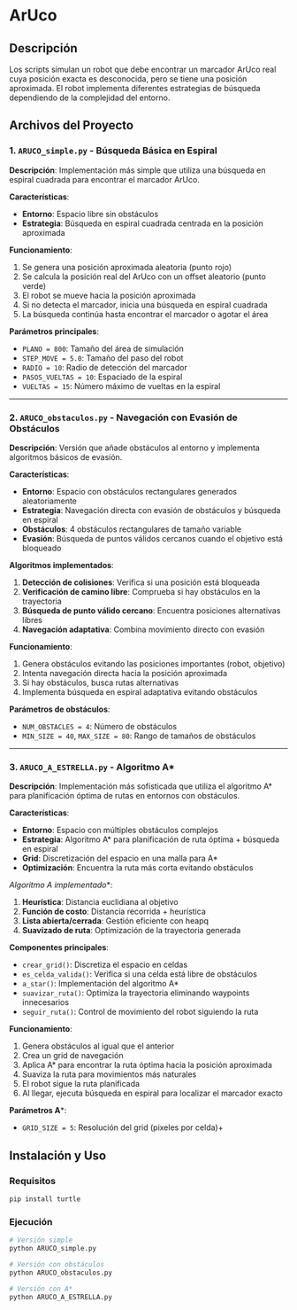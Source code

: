 # ArUco 
## Descripción 

Los scripts simulan un robot que debe encontrar un marcador ArUco real cuya posición exacta es desconocida, pero se tiene una posición aproximada. El robot implementa diferentes estrategias de búsqueda dependiendo de la complejidad del entorno.

## Archivos del Proyecto

### 1. `ARUCO_simple.py` - Búsqueda Básica en Espiral

**Descripción**: Implementación más simple que utiliza una búsqueda en espiral cuadrada para encontrar el marcador ArUco.

**Características**:
- **Entorno**: Espacio libre sin obstáculos
- **Estrategia**: Búsqueda en espiral cuadrada centrada en la posición aproximada

**Funcionamiento**:
1. Se genera una posición aproximada aleatoria (punto rojo)
2. Se calcula la posición real del ArUco con un offset aleatorio (punto verde)
3. El robot se mueve hacia la posición aproximada
4. Si no detecta el marcador, inicia una búsqueda en espiral cuadrada
5. La búsqueda continúa hasta encontrar el marcador o agotar el área

**Parámetros principales**:
- `PLANO = 800`: Tamaño del área de simulación
- `STEP_MOVE = 5.0`: Tamaño del paso del robot
- `RADIO = 10`: Radio de detección del marcador
- `PASOS_VUELTAS = 10`: Espaciado de la espiral
- `VUELTAS = 15`: Número máximo de vueltas en la espiral

---

### 2. `ARUCO_obstaculos.py` - Navegación con Evasión de Obstáculos

**Descripción**: Versión que añade obstáculos al entorno y implementa algoritmos básicos de evasión.

**Características**:
- **Entorno**: Espacio con obstáculos rectangulares generados aleatoriamente
- **Estrategia**: Navegación directa con evasión de obstáculos y búsqueda en espiral
- **Obstáculos**: 4 obstáculos rectangulares de tamaño variable
- **Evasión**: Búsqueda de puntos válidos cercanos cuando el objetivo está bloqueado

**Algoritmos implementados**:
1. **Detección de colisiones**: Verifica si una posición está bloqueada
2. **Verificación de camino libre**: Comprueba si hay obstáculos en la trayectoria
3. **Búsqueda de punto válido cercano**: Encuentra posiciones alternativas libres
4. **Navegación adaptativa**: Combina movimiento directo con evasión

**Funcionamiento**:
1. Genera obstáculos evitando las posiciones importantes (robot, objetivo)
2. Intenta navegación directa hacia la posición aproximada
3. Si hay obstáculos, busca rutas alternativas
4. Implementa búsqueda en espiral adaptativa evitando obstáculos

**Parámetros de obstáculos**:
- `NUM_OBSTACLES = 4`: Número de obstáculos
- `MIN_SIZE = 40`, `MAX_SIZE = 80`: Rango de tamaños de obstáculos

---

### 3. `ARUCO_A_ESTRELLA.py` - Algoritmo A* 

**Descripción**: Implementación más sofisticada que utiliza el algoritmo A* para planificación óptima de rutas en entornos con obstáculos.

**Características**:
- **Entorno**: Espacio con múltiples obstáculos complejos
- **Estrategia**: Algoritmo A* para planificación de ruta óptima + búsqueda en espiral
- **Grid**: Discretización del espacio en una malla para A*
- **Optimización**: Encuentra la ruta más corta evitando obstáculos

**Algoritmo A* implementado**:
1. **Heurística**: Distancia euclidiana al objetivo
2. **Función de costo**: Distancia recorrida + heurística
3. **Lista abierta/cerrada**: Gestión eficiente con heapq
4. **Suavizado de ruta**: Optimización de la trayectoria generada

**Componentes principales**:
- `crear_grid()`: Discretiza el espacio en celdas
- `es_celda_valida()`: Verifica si una celda está libre de obstáculos
- `a_star()`: Implementación del algoritmo A*
- `suavizar_ruta()`: Optimiza la trayectoria eliminando waypoints innecesarios
- `seguir_ruta()`: Control de movimiento del robot siguiendo la ruta

**Funcionamiento**:
1. Genera obstáculos al igual que el anterior
2. Crea un grid de navegación
3. Aplica A* para encontrar la ruta óptima hacia la posición aproximada
4. Suaviza la ruta para movimientos más naturales
5. El robot sigue la ruta planificada
6. Al llegar, ejecuta búsqueda en espiral para localizar el marcador exacto

**Parámetros A***:
- `GRID_SIZE = 5`: Resolución del grid (pixeles por celda)+


## Instalación y Uso

### Requisitos
```bash
pip install turtle
```

### Ejecución
```bash
# Versión simple
python ARUCO_simple.py

# Versión con obstáculos
python ARUCO_obstaculos.py

# Versión con A*
python ARUCO_A_ESTRELLA.py
```
